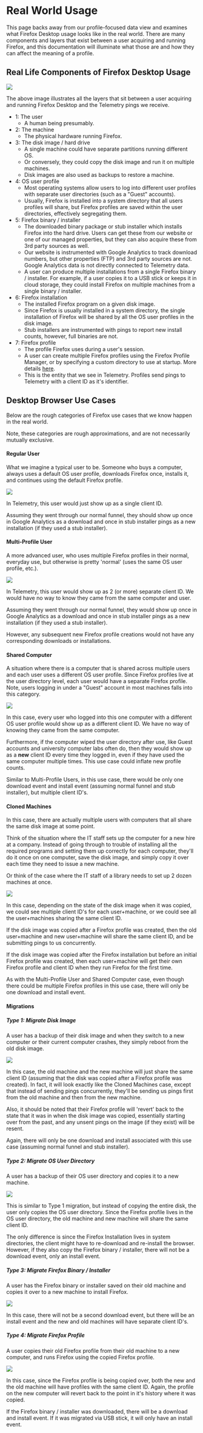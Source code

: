 # Real World Usage

This page backs away from our profile-focused data view and examines what Firefox Desktop usage looks like in the real world. There are many components and layers that exist between a user acquiring and running Firefox, and this documentation will illuminate what those are and how they can affect the meaning of a profile. 

## Real Life Components of Firefox Desktop Usage

![](images/real-life-usage-components.png)

The above image illustrates all the layers that sit between a user acquiring and running Firefox Desktop and the Telemetry pings we receive. 

* 1: The user
	- A human being presumably. 
* 2: The machine
	- The physical hardware running Firefox. 
* 3: The disk image / hard drive
	- A single machine could have separate partitions running different OS. 
	- Or conversely, they could copy the disk image and run it on multiple machines. 
	- Disk images are also used as backups to restore a machine. 
* 4: OS user profile
	- Most operating systems allow users to log into different user profiles with separate user directories (such as a "Guest" accounts). 
	- Usually, Firefox is installed into a system directory that all users profiles will share, but Firefox profiles are saved within the user directories, effectively segregating them. 
* 5: Firefox binary / installer
	- The downloaded binary package or stub installer which installs Firefox into the hard drive. Users can get these from our website or one of our managed properties, but they can also acquire these from 3rd party sources as well. 
	- Our website is instrumented with Google Analytics to track download numbers, but other properties (FTP) and 3rd party sources are not. Google Analytics data is not directly connected to Telemetry data. 
	- A user can produce multiple installations from a single Firefox binary / installer. For example, if a user copies it to a USB stick or keeps it in cloud storage, they could install Firefox on multiple machines from a single binary / installer. 
* 6: Firefox installation
	- The installed Firefox program on a given disk image. 
	- Since Firefox is usually installed in a system directory, the single installation of Firefox will be shared by all the OS user profiles in the disk image. 
	- Stub installers are instrumented with pings to report new install counts, however, full binaries are not. 
* 7: Firefox profile
	- The profile Firefox uses during a user's session. 
	- A user can create multiple Firefox profiles using the Firefox Profile Manager, or by specifying a custom directory to use at startup. More details [here](concepts/profile/profile_creation.md). 
	- This is the entity that we see in Telemetry. Profiles send pings to Telemetry with a client ID as it's identifier.  

## Desktop Browser Use Cases

Below are the rough categories of Firefox use cases that we know happen in the real world. 

Note, these categories are rough approximations, and are not necessarily mutually exclusive. 

#### Regular User

What we imagine a typical user to be. Someone who buys a computer, always uses a default OS user profile, downloads Firefox once, installs it, and continues using the default Firefox profile. 

![](images/regular-user.png)

In Telemetry, this user would just show up as a single client ID. 

Assuming they went through our normal funnel, they should show up once in Google Analytics as a download and once in stub installer pings as a new installation (if they used a stub installer). 

#### Multi-Profile User

A more advanced user, who uses multiple Firefox profiles in their normal, everyday use, but otherwise is pretty 'normal' (uses the same OS user profile, etc.). 

![](images/multi-profile-user.png)

In Telemetry, this user would show up as 2 (or more) separate client ID. We would have no way to know they came from the same computer and user. 

Assuming they went through our normal funnel, they would show up once in Google Analytics as a download and once in stub installer pings as a new installation (if they used a stub installer). 

However, any subsequent new Firefox profile creations would not have any corresponding downloads or installations. 

#### Shared Computer

A situation where there is a computer that is shared across multiple users and each user uses a different OS user profile. Since Firefox profiles live at the user directory level, each user would have a separate Firefox profile. Note, users logging in under a "Guest" account in most machines falls into this category.

![](images/shared-computer.png)

In this case, every user who logged into this one computer with a different OS user profile would show up as a different client ID. We have no way of knowing they came from the same computer. 

Furthermore, if the computer wiped the user directory after use, like Guest accounts and university computer labs often do, then they would show up as a **new** client ID every time they logged in, even if they have used the same computer multiple times. This use case could inflate new profile counts. 

Similar to Multi-Profile Users, in this use case, there would be only one download event and install event (assuming normal funnel and stub installer), but multiple client ID's. 

#### Cloned Machines

In this case, there are actually multiple users with computers that all share the same disk image at some point. 

Think of the situation where the IT staff sets up the computer for a new hire at a company. Instead of going through to trouble of installing all the required programs and setting them up correctly for each computer, they'll do it once on one computer, save the disk image, and simply copy it over each time they need to issue a new machine. 

Or think of the case where the IT staff of a library needs to set up 2 dozen machines at once. 

![](images/cloned-machines.png)

In this case, depending on the state of the disk image when it was copied, we could see multiple client ID's for each user+machine, or we could see all the user+machines sharing the same client ID. 

If the disk image was copied after a Firefox profile was created, then the old user+machine and new user+machine will share the same client ID, and be submitting pings to us concurrently. 

If the disk image was copied after the Firefox installation but before an initial Firefox profile was created, then each user+machine will get their own Firefox profile and client ID when they run Firefox for the first time. 

As with the Multi-Profile User and Shared Computer case, even though there could be multiple Firefox profiles in this use case, there will only be one download and install event.  

#### Migrations

##### Type 1: Migrate Disk Image

A user has a backup of their disk image and when they switch to a new computer or their current computer crashes, they simply reboot from the old disk image. 

![](images/migration-1.png)

In this case, the old machine and the new machine will just share the same client ID (assuming that the disk was copied after a Firefox profile was created). In fact, it will look exactly like the Cloned Machines case, except that instead of sending pings concurrently, they'll be sending us pings first from the old machine and then from the new machine. 

Also, it should be noted that their Firefox profile will 'revert' back to the state that it was in when the disk image was copied, essentially starting over from the past, and any unsent pings on the image (if they exist) will be resent.

Again, there will only be one download and install associated with this use case (assuming normal funnel and stub installer). 

##### Type 2: Migrate OS User Directory

A user has a backup of their OS user directory and copies it to a new machine. 

![](images/migration-2.png)

This is similar to Type 1 migration, but instead of copying the entire disk, the user only copies the OS user directory. Since the Firefox profile lives in the OS user directory, the old machine and new machine will share the same client ID. 

The only difference is since the Firefox Installation lives in system directories, the client might have to re-download and re-install the browser. However, if they also copy the Firefox binary / installer, there will not be a download event, only an install event. 

##### Type 3: Migrate Firefox Binary / Installer

A user has the Firefox binary or installer saved on their old machine and copies it over to a new machine to install Firefox. 

![](images/migration-3.png)

In this case, there will not be a second download event, but there will be an install event and the new and old machines will have separate client ID's. 

##### Type 4: Migrate Firefox Profile

A user copies their old Firefox profile from their old machine to a new computer, and runs Firefox using the copied Firefox profile. 

![](images/migration-4.png)

In this case, since the Firefox profile is being copied over, both the new and the old machine will have profiles with the same client ID. Again, the profile on the new computer will revert back to the point in it's history where it was copied. 

If the Firefox binary / installer was downloaded, there will be a download and install event. If it was migrated via USB stick, it will only have an install event. 


